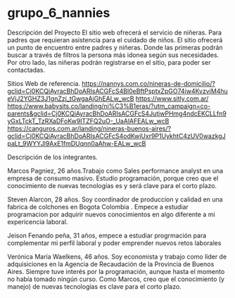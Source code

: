 # grupo_6_nannies

Descripción del Proyecto
El sitio web ofrecerá el servicio de niñeras. Para padres que requieran asistencia para el cuidado de niños. 
El sitio ofrecerá un punto de encuentro entre padres y niñeras. Donde las primeras podrán buscar a través de filtros la persona más idonea según sus necesidades.
Por otro lado, las niñeras podrán registrarse en el sitio, para poder ser contactadas.



Sitios Web de referencia.
https://nannys.com.co/nineras-de-domicilio/?gclid=Cj0KCQiAyracBhDoARIsACGFcS4Bl0eBftPsptxZpGO74iw4KvzviM4hueVjJ2YGHZ3J1gnZzj_tGwgaAjGhEALw_wcB
https://www.sitly.com.ar/
https://www.babysits.co/landing/ni%C3%B1eras/?utm_campaign=co-parents&gclid=Cj0KCQiAyracBhDoARIsACGFcS4JutjwPHmg4ndcEKCLLfn9yGxLTckT_TzRXaDFoKw9ITZFQ2uO-_UaAlAFEALw_wcB
https://canguros.com.ar/landing/nineras-buenos-aires/?gclid=Cj0KCQiAyracBhDoARIsACGFcS4odKwjUxr9P1UykhtC4zUV0wazkgJpaLt_9WYYJl9AxE1fmDUqnn0aAhw-EALw_wcB

Descripción de los integrantes.


Marcos Pagniez, 26 años.Trabajo como Sales performance analyst en una empresa de consumo masivo. Estudio programación, porque creo que el conocimiento de nuevas tecnologías es y será clave para el corto plazo.


Steven Alarcon, 28 años. Soy coordinador de produccion y calidad en una fabrica de colchones en Bogota Colombia . Empece a estudiar programacion por adquirir nuevos conocimientos en algo diferente a mi expericencia laboral.


Jeison Fenando peña, 31 años, empece a estudiar progrmación para complementar mi perfil laboral y poder emprender nuevos retos laborales

Verónica María Waelkens, 46 años. Soy economista y trabajo como líder de adquisiciones en la Agencia de Recaudación de la Provincia de Buenos Aires. Siempre tuve interés por la programación, aunque hasta el momento no había tomado ningún curso. Como Marcos, creo que el conocimiento (y manejo) de nuevas tecnologías es clave para el corto plazo.
